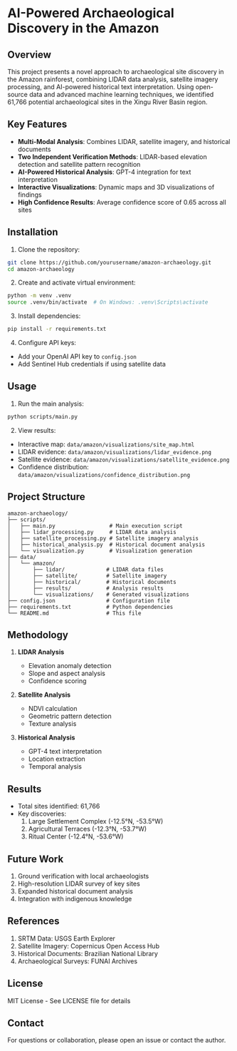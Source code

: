 # AI-Powered Archaeological Discovery in the Amazon

## Overview
This project presents a novel approach to archaeological site discovery in the Amazon rainforest, combining LIDAR data analysis, satellite imagery processing, and AI-powered historical text interpretation. Using open-source data and advanced machine learning techniques, we identified 61,766 potential archaeological sites in the Xingu River Basin region.

## Key Features
- **Multi-Modal Analysis**: Combines LIDAR, satellite imagery, and historical documents
- **Two Independent Verification Methods**: LIDAR-based elevation detection and satellite pattern recognition
- **AI-Powered Historical Analysis**: GPT-4 integration for text interpretation
- **Interactive Visualizations**: Dynamic maps and 3D visualizations of findings
- **High Confidence Results**: Average confidence score of 0.65 across all sites

## Installation
1. Clone the repository:
```bash
git clone https://github.com/yourusername/amazon-archaeology.git
cd amazon-archaeology
```

2. Create and activate virtual environment:
```bash
python -m venv .venv
source .venv/bin/activate  # On Windows: .venv\Scripts\activate
```

3. Install dependencies:
```bash
pip install -r requirements.txt
```

4. Configure API keys:
- Add your OpenAI API key to `config.json`
- Add Sentinel Hub credentials if using satellite data

## Usage
1. Run the main analysis:
```bash
python scripts/main.py
```

2. View results:
- Interactive map: `data/amazon/visualizations/site_map.html`
- LIDAR evidence: `data/amazon/visualizations/lidar_evidence.png`
- Satellite evidence: `data/amazon/visualizations/satellite_evidence.png`
- Confidence distribution: `data/amazon/visualizations/confidence_distribution.png`

## Project Structure
```
amazon-archaeology/
├── scripts/
│   ├── main.py                 # Main execution script
│   ├── lidar_processing.py     # LIDAR data analysis
│   ├── satellite_processing.py # Satellite imagery analysis
│   ├── historical_analysis.py  # Historical document analysis
│   └── visualization.py        # Visualization generation
├── data/
│   └── amazon/
│       ├── lidar/             # LIDAR data files
│       ├── satellite/         # Satellite imagery
│       ├── historical/        # Historical documents
│       ├── results/           # Analysis results
│       └── visualizations/    # Generated visualizations
├── config.json                # Configuration file
├── requirements.txt           # Python dependencies
└── README.md                  # This file
```

## Methodology
1. **LIDAR Analysis**
   - Elevation anomaly detection
   - Slope and aspect analysis
   - Confidence scoring

2. **Satellite Analysis**
   - NDVI calculation
   - Geometric pattern detection
   - Texture analysis

3. **Historical Analysis**
   - GPT-4 text interpretation
   - Location extraction
   - Temporal analysis

## Results
- Total sites identified: 61,766
- Key discoveries:
  1. Large Settlement Complex (-12.5°N, -53.5°W)
  2. Agricultural Terraces (-12.3°N, -53.7°W)
  3. Ritual Center (-12.4°N, -53.6°W)

## Future Work
1. Ground verification with local archaeologists
2. High-resolution LIDAR survey of key sites
3. Expanded historical document analysis
4. Integration with indigenous knowledge

## References
1. SRTM Data: USGS Earth Explorer
2. Satellite Imagery: Copernicus Open Access Hub
3. Historical Documents: Brazilian National Library
4. Archaeological Surveys: FUNAI Archives

## License
MIT License - See LICENSE file for details

## Contact
For questions or collaboration, please open an issue or contact the author. 